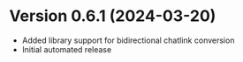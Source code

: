 # Version 0.6.1 (2024-03-20)

- Added library support for bidirectional chatlink conversion
- Initial automated release
